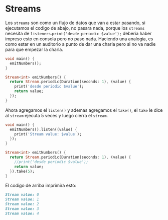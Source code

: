 # Streams

Los `streams` son como un flujo de datos que van a estar pasando, si ejecutamos el codigo de abajo, no pasara nada, porque los `streams` necesita de `listeners`.`print('desde periodic $value');` deberia haber impreso esto en consola pero no paso nada. Haciendo una analogia, es como estar en un auditorio a punto de dar una charla pero si no va nadie para que empezar la charla.

```Dart
void main() {
  emitNumbers();
}

Stream<int> emitNumbers() {
  return Stream.periodic(Duration(seconds: 1), (value) {
    print('desde periodic $value');
    return value;
  });
}
```

Ahora agregamos el `listen()` y ademas agregamos el `take()`, el `take` le dice al `stream` ejecuta 5 veces y luego cierra el `stream`.

```Dart
void main() {
  emitNumbers().listen((value) {
    print('Stream value: $value');
  });
}

Stream<int> emitNumbers() {
  return Stream.periodic(Duration(seconds: 1), (value) {
    //print('desde periodic $value');
    return value;
  }).take(5);
}
```

El codigo de arriba imprimira esto:

```md
Stream value: 0
Stream value: 1
Stream value: 2
Stream value: 3
Stream value: 4
```

